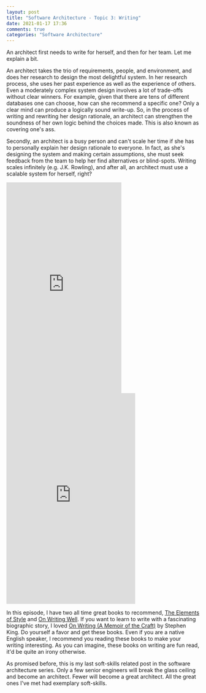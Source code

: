 ```yaml
---
layout: post
title: "Software Architecture - Topic 3: Writing"
date: 2021-01-17 17:36
comments: true
categories: "Software Architecture"
---
```

An architect first needs to write for herself, and then for her team. Let me explain a bit.

An architect takes the trio of requirements, people, and environment, and does her research to design the most delightful system. In her research process, she uses her past experience as well as the experience of others. Even a moderately complex system design involves a lot of trade-offs without clear winners. For example, given that there are tens of different databases one can choose, how can she recommend a specific one? Only a clear mind can produce a logically sound write-up. So, in the process of writing and rewriting her design rationale, an architect can strengthen the soundness of her own logic behind the choices made. This is also known as covering one's ass.

Secondly, an architect is a busy person and can't scale her time if she has to personally explain her design rationale to everyone. In fact, as she's designing the system and making certain assumptions, she must seek feedback from the team to help her find alternatives or blind-spots. Writing scales infinitely (e.g. J.K. Rowling), and after all, an architect must use a scalable system for herself, right?

<iframe type="text/html" widdatth="336" height="550" frameborder="0" allowfullscreen style="max-width:100%" src="https://read.amazon.ca/kp/card?asin=B07NPN5HTP&preview=inline&linkCode=kpe&ref_=cm_sw_r_kb_dp_TRBbGbF1JZ1FB" ></iframe>

<iframe type="text/html" width="336" height="550" frameborder="0" allowfullscreen style="max-width:100%" src="https://read.amazon.ca/kp/card?asin=B0090RVGW0&preview=inline&linkCode=kpe&ref_=cm_sw_r_kb_dp_cGBbGb41JPT2Z" ></iframe>


In this episode, I have two all time great books to recommend, [The Elements of Style](https://www.amazon.com/Elements-Style-William-Strunk-Jr/dp/194564401X) and [On Writing Well](https://www.amazon.com/Writing-Well-Classic-Guide-Nonfiction/dp/0060891548/ref=sr_1_1?crid=2CX22WLYQMRQ4&dchild=1&keywords=on+writing+well&qid=1610987519&s=books&sprefix=on+writing+%2Cstripbooks-intl-ship%2C194&sr=1-1). If you want to learn to write with a fascinating biographic story, I loved [On Writing (A Memoir of the Craft)](https://www.amazon.com/Writing-Memoir-Craft-Stephen-King/dp/1982159375/ref=pd_sbs_4?pd_rd_w=c3cVk&pf_rd_p=3ec6a47e-bf65-49f8-80f7-0d7c7c7ce2ca&pf_rd_r=4C1CJMPXT72EZ2Z0ZXAB&pd_rd_r=8c477446-3402-4789-8332-0b508abb7812&pd_rd_wg=TmVYV&pd_rd_i=1982159375&psc=1) by Stephen King. Do yourself a favor and get these books. Even if you are a native English speaker, I recommend you reading these books to make your writing interesting. As you can imagine, these books on writing are fun read, it'd be quite an irony otherwise.

As promised before, this is my last soft-skills related post in the software architecture series. Only a few senior engineers will break the glass ceiling and become an architect. Fewer will become a great architect. All the great ones I've met had exemplary soft-skills.
